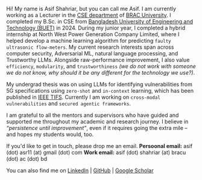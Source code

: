 Hi! My name is Asif Shahriar, but you can call me Asif. I am currently working as a Lecturer in the [CSE department](https://cse.sds.bracu.ac.bd/) of [BRAC University](https://www.bracu.ac.bd/). I completed my B.Sc. in CSE from [Bangladesh University of Engineering and Technology (BUET)](https://cse.buet.ac.bd/) in 2024. During my junior year, I completed a hybrid internship at North West Power Generation Company Limited, where I helped develop a machine learning algorithm for predicting `faulty ultrasonic flow-meters`. My current research interests span across computer security, Adversarial ML, natural language processing, and Trustworthy LLMs. Alongside raw-performance improvement, I also value `efficiency`, `modularity`, and `trustworthiness` _(we do not work with someone we do not know, why should it be any different for the technology we use?)_.

My undergrad thesis was on using LLMs for identifying vulnerabilities from 5G specifications using `zero-shot` and `in-context` learning, which has been published in [IEEE TIFS](https://ieeexplore.ieee.org/document/11072222). Currently I am working on `cross-modal vulnerabilities` and `secured agentic frameworks`.


I am grateful to all the mentors and supervisors who have guided and supported me throughout my academic and research journey. I believe in _“persistence until improvement”_, even if it requires going the extra mile – and hopes my students would, too.


If you'd like to get in touch, please drop me an email.
**Persoonal email:** asif (dot) asr11 (at) gmail (dot) com
**Work email:** asif (dot) shahriar (at) bracu (dot) ac (dot) bd

You can also find me on [LinkedIn](https://www.linkedin.com/in/asif-shahriar-0135a82a8/) | [GitHub](https://github.com/asif-shahriar11) | [Google Scholar](https://scholar.google.com/citations?user=JzWK7fS2qRUC&hl=en)
